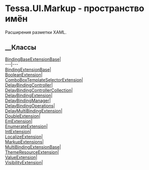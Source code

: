 # Tessa.UI.Markup - пространство имён
Расширения разметки XAML.
##  __Классы
[BindingBaseExtensionBase](T_Tessa_UI_Markup_BindingBaseExtensionBase.htm)|  
---|---  
[BindingExtensionBase](T_Tessa_UI_Markup_BindingExtensionBase.htm)|  
[BooleanExtension](T_Tessa_UI_Markup_BooleanExtension.htm)|  
[ComboBoxTemplateSelectorExtension](T_Tessa_UI_Markup_ComboBoxTemplateSelectorExtension.htm)|  
[DelayBindingController](T_Tessa_UI_Markup_DelayBindingController.htm)|  
[DelayBindingControllerCollection](T_Tessa_UI_Markup_DelayBindingControllerCollection.htm)|  
[DelayBindingExtension](T_Tessa_UI_Markup_DelayBindingExtension.htm)|  
[DelayBindingManager](T_Tessa_UI_Markup_DelayBindingManager.htm)|  
[DelayBindingOperations](T_Tessa_UI_Markup_DelayBindingOperations.htm)|  
[DelayMultiBindingExtension](T_Tessa_UI_Markup_DelayMultiBindingExtension.htm)|  
[DoubleExtension](T_Tessa_UI_Markup_DoubleExtension.htm)|  
[EmExtension](T_Tessa_UI_Markup_EmExtension.htm)|  
[EnumerateExtension](T_Tessa_UI_Markup_EnumerateExtension.htm)|  
[IntExtension](T_Tessa_UI_Markup_IntExtension.htm)|  
[LocalizeExtension](T_Tessa_UI_Markup_LocalizeExtension.htm)|  
[MarkupExtensions](T_Tessa_UI_Markup_MarkupExtensions.htm)|  
[MultiBindingExtensionBase](T_Tessa_UI_Markup_MultiBindingExtensionBase.htm)|  
[ThemeResourceExtension](T_Tessa_UI_Markup_ThemeResourceExtension.htm)|  
[ValueExtension<T>](T_Tessa_UI_Markup_ValueExtension_1.htm)|  
[VisibilityExtension](T_Tessa_UI_Markup_VisibilityExtension.htm)|
